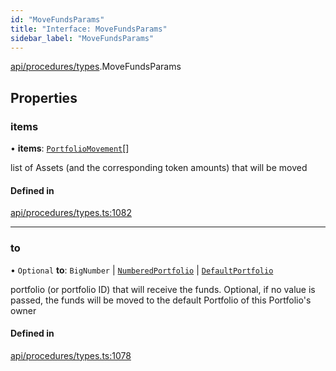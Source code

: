 ```yaml
---
id: "MoveFundsParams"
title: "Interface: MoveFundsParams"
sidebar_label: "MoveFundsParams"
---
```


[api/procedures/types](../../../../../modules/API/Procedures/Types/Types.md).MoveFundsParams

## Properties

### items

• **items**: [`PortfolioMovement`](../../../../../modules/Types/Types.md#portfoliomovement)[]

list of Assets (and the corresponding token amounts) that will be moved

#### Defined in

[api/procedures/types.ts:1082](https://github.com/PolymeshAssociation/polymesh-sdk/blob/372a67e5d/src/api/procedures/types.ts#L1082)

___

### to

• `Optional` **to**: `BigNumber` \| [`NumberedPortfolio`](../../../../../classes/API/Entities/NumberedPortfolio/NumberedPortfolio.md) \| [`DefaultPortfolio`](../../../../../classes/API/Entities/DefaultPortfolio/DefaultPortfolio.md)

portfolio (or portfolio ID) that will receive the funds. Optional, if no value is passed, the funds will be moved to the default Portfolio of this Portfolio's owner

#### Defined in

[api/procedures/types.ts:1078](https://github.com/PolymeshAssociation/polymesh-sdk/blob/372a67e5d/src/api/procedures/types.ts#L1078)
